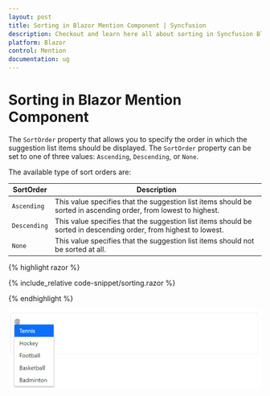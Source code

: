 ```yaml
---
layout: post
title: Sorting in Blazor Mention Component | Syncfusion
description: Checkout and learn here all about sorting in Syncfusion Blazor Mention component and much more.
platform: Blazor
control: Mention
documentation: ug
---
```


# Sorting in Blazor Mention Component

The `SortOrder` property that allows you to specify the order in which the suggestion list items should be displayed. The `SortOrder` property can be set to one of three values: `Ascending`, `Descending`, or `None`.

The available type of sort orders are:

SortOrder     | Description
------------  | -------------
  `Ascending` | This value specifies that the suggestion list items should be sorted in ascending order, from lowest to highest.
  `Descending`| This value specifies that the suggestion list items should be sorted in descending order, from highest to lowest.
  `None`      | This value specifies that the suggestion list items should not be sorted at all.

{% highlight razor %}

{% include_relative code-snippet/sorting.razor %}

{% endhighlight %}

![Blazor Mention with sortOrder descending](./images/blazor-mention-sorting.png)